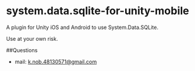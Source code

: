 # system.data.sqlite-for-unity-mobile

A plugin for Unity iOS and Android to use System.Data.SQLite.

Use at your own risk.

##Questions
* mail: <k.nob.48130571@gmail.com>
